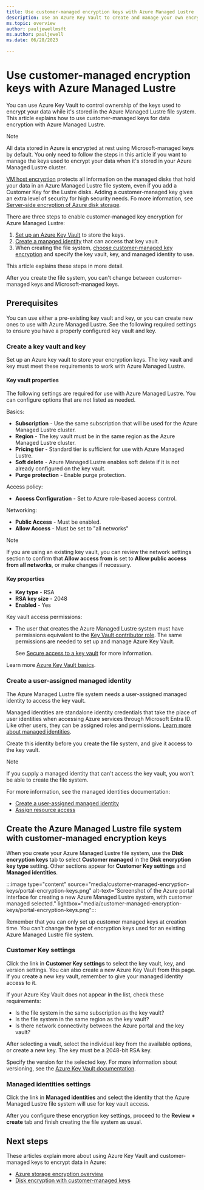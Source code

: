 ```yaml
---
title: Use customer-managed encryption keys with Azure Managed Lustre
description: Use an Azure Key Vault to create and manage your own encryption keys for Azure Managed Lustre file systems.
ms.topic: overview
author: pauljewellmsft
ms.author: pauljewell
ms.date: 06/28/2023

---
```


# Use customer-managed encryption keys with Azure Managed Lustre

You can use Azure Key Vault to control ownership of the keys used to encrypt your data while it's stored in the Azure Managed Lustre file system. This article explains how to use customer-managed keys for data encryption with Azure Managed Lustre.

> [!NOTE]
> All data stored in Azure is encrypted at rest using Microsoft-managed keys by default. You only need to follow the steps in this article if you want to manage the keys used to encrypt your data when it's stored in your Azure Managed Lustre cluster.

[VM host encryption](/azure/virtual-machines/disk-encryption#encryption-at-host---end-to-end-encryption-for-your-vm-data) protects all information on the managed disks that hold your data in an Azure Managed Lustre file system, even if you add a Customer Key for the Lustre disks. Adding a customer-managed key gives an extra level of security for high security needs. Fo more information, see [Server-side encryption of Azure disk storage](/azure/virtual-machines/disk-encryption).

There are three steps to enable customer-managed key encryption for Azure Managed Lustre:

1. [Set up an Azure Key Vault](#create-a-key-vault-and-key) to store the keys.
1. [Create a managed identity](#create-a-user-assigned-managed-identity) that can access that key vault.
1. When creating the file system, [choose customer-managed key encryption](#create-the-azure-managed-lustre-file-system-with-customer-managed-encryption-keys) and specify the key vault, key, and managed identity to use.

This article explains these steps in more detail.

After you create the file system, you can't change between customer-managed keys and Microsoft-managed keys.

## Prerequisites

You can use either a pre-existing key vault and key, or you can create new ones to use with Azure Managed Lustre. See the following required settings to ensure you have a properly configured key vault and key. 

### Create a key vault and key

Set up an Azure key vault to store your encryption keys. The key vault and key must meet these requirements to work with Azure Managed Lustre.

#### Key vault properties

The following settings are required for use with Azure Managed Lustre. You can configure options that are not listed as needed.

Basics:

* **Subscription** - Use the same subscription that will be used for the Azure Managed Lustre cluster.
* **Region** - The key vault must be in the same region as the Azure Managed Lustre cluster.
* **Pricing tier** - Standard tier is sufficient for use with Azure Managed Lustre.
* **Soft delete** - Azure Managed Lustre enables soft delete if it is not already configured on the key vault.
* **Purge protection** - Enable purge protection.

Access policy:

* **Access Configuration** - Set to Azure role-based access control.

Networking:

* **Public Access** - Must be enabled.
* **Allow Access** - Must be set to "all networks"

> [!NOTE]
> If you are using an existing key vault, you can review the network settings section to confirm that **Allow access from** is set to **Allow public access from all networks**, or make changes if necessary.

#### Key properties

* **Key type** - RSA
* **RSA key size** - 2048
* **Enabled** - Yes

Key vault access permissions:

* The user that creates the Azure Managed Lustre system must have permissions equivalent to the [Key Vault contributor role](/azure/role-based-access-control/built-in-roles#key-vault-contributor). The same permissions are needed to set up and manage Azure Key Vault.

  See [Secure access to a key vault](/azure/key-vault/general/security-features) for more information.

Learn more [Azure Key Vault basics](/azure/key-vault/general/basic-concepts).

### Create a user-assigned managed identity

The Azure Managed Lustre file system needs a user-assigned managed identity to access the key vault.

Managed identities are standalone identity credentials that take the place of user identities when accessing Azure services through Microsoft Entra ID. Like other users, they can be assigned roles and permissions. [Learn more about managed identities](/azure/active-directory/managed-identities-azure-resources/).

Create this identity before you create the file system, and give it access to the key vault.

> [!NOTE]
> If you supply a managed identity that can't access the key vault, you won't be able to create the file system.

For more information, see the managed identities documentation:

* [Create a user-assigned managed identity](/azure/active-directory/managed-identities-azure-resources/how-manage-user-assigned-managed-identities)
* [Assign resource access](/azure/active-directory/managed-identities-azure-resources/howto-assign-access-portal?source=recommendations)

## Create the Azure Managed Lustre file system with customer-managed encryption keys

When you create your Azure Managed Lustre file system, use the **Disk encryption keys** tab to select **Customer managed** in the **Disk encryption key type** setting. Other sections appear for **Customer Key settings** and **Managed identities**.

:::image type="content" source="media/customer-managed-encryption-keys/portal-encryption-keys.png" alt-text="Screenshot of the Azure portal interface for creating a new Azure Managed Lustre system, with customer managed selected." lightbox="media/customer-managed-encryption-keys/portal-encryption-keys.png":::

Remember that you can only set up customer managed keys at creation time. You can't change the type of encryption keys used for an existing Azure Managed Lustre file system.

### Customer Key settings

Click the link in **Customer Key settings** to select the key vault, key, and version settings. You can also create a new Azure Key Vault from this page. If you create a new key vault, remember to give your managed identity access to it.

If your Azure Key Vault does not appear in the list, check these requirements:

* Is the file system in the same subscription as the key vault?
* Is the file system in the same region as the key vault?
* Is there network connectivity between the Azure portal and the key vault?

After selecting a vault, select the individual key from the available options, or create a new key. The key must be a 2048-bit RSA key.

Specify the version for the selected key. For more information about versioning, see the [Azure Key Vault documentation](/azure/key-vault/general/about-keys-secrets-certificates#objects-identifiers-and-versioning).

### Managed identities settings

Click the link in **Managed identities** and select the identity that the Azure Managed Lustre file system will use for key vault access.

After you configure these encryption key settings, proceed to the **Review + create** tab and finish creating the file system as usual.

## Next steps

These articles explain more about using Azure Key Vault and customer-managed keys to encrypt data in Azure:

* [Azure storage encryption overview](/azure/storage/common/storage-service-encryption)
* [Disk encryption with customer-managed keys](/azure/virtual-machines/disk-encryption#customer-managed-keys)
